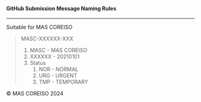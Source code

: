 #### GitHub Submission Message Naming Rules

---

Suitable for MAS COREISO

> MASC-XXXXXX-XXX
>
> 1. MASC - MAS COREISO
> 2. XXXXXX - 20210101
> 3. Status
>    1. NOR - NORMAL
>    2. URG - URGENT
>    3. TMP - TEMPORARY



&COPY; MAS COREISO 2024